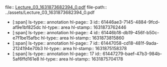 file:: [Lecture_03_1631873682394_0.pdf](../assets/Lecture_03_1631873682394_0.pdf)
file-path:: ../assets/Lecture_03_1631873682394_0.pdf

- [:span]
  ls-type:: annotation
  hl-page:: 3
  id:: 61446ae3-7145-4884-9fcd-af9e1bf825dc
  hl-type:: area
  hl-stamp:: 1631873762446
- [:span]
  ls-type:: annotation
  hl-page:: 4
  id:: 61446b18-db19-456f-b50c-e7f1be15afbc
  hl-type:: area
  hl-stamp:: 1631873815860
- [:span]
  ls-type:: annotation
  hl-page:: 7
  id:: 61447058-cd18-481f-9ada-2124194e70b3
  hl-type:: area
  hl-stamp:: 1631875158378
- [:span]
  ls-type:: annotation
  hl-page:: 17
  id:: 61447279-baef-47b3-984b-5af6ffd161e8
  hl-type:: area
  hl-stamp:: 1631875704178